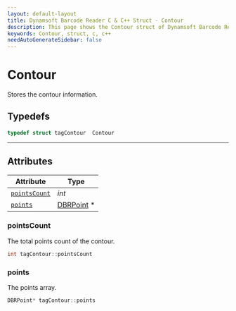 ```yaml
---
layout: default-layout
title: Dynamsoft Barcode Reader C & C++ Struct - Contour
description: This page shows the Contour struct of Dynamsoft Barcode Reader for C & C++ Language.
keywords: Contour, struct, c, c++
needAutoGenerateSidebar: false
---
```



# Contour
Stores the contour information.

## Typedefs

```cpp
typedef struct tagContour  Contour
```  

---

## Attributes
  
| Attribute | Type |
|---------- | ---- |
| [`pointsCount`](#pointscount) |  *int* |
| [`points`](#points) | [DBRPoint](DBRPoint.md) \* |


### pointsCount
The total points count of the contour.
```cpp
int tagContour::pointsCount
```  
  
### points
The points array.
```cpp
DBRPoint* tagContour::points
```  
